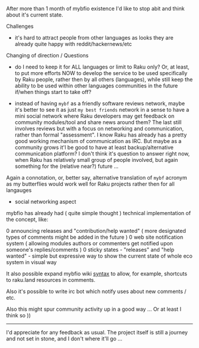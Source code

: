 After more than 1 month of mybfio existence I'd like to stop abit  and think about it's current state.

Challenges

* it's hard to attract people from other languages as looks they are already quite happy with reddit/hackernews/etc

Changing of direction / Questions

* do I need to keep it for ALL languages or limit to Raku only? Or, at least, to put more efforts NOW to develop the service to be used specifically by Raku people, rather then by all others (languages), while still keep the ability to be used within other languages communities in the future if/when things start to take off?
 
* instead of having `mybf` as a friendly software reviews network, maybe it's better to see it as just `my best friends` network in a sense to have a mini social network where Raku developers may get feedback on community modules/tool and share news around them? The last still involves reviews but with a focus on networking and communication, rather than formal "assessment". I know Raku has already has a pretty good working mechanism of communication as IRC. But maybe as a community grows it'l be good to have at least backup/alternative communication platform? I don't think it's question to answer right now, when Raku has relatively small group of people involved, but again something for the (relative near?) future ... 

Again a connotation, or, better say, alternative translation of `mybf` acronym as my butterflies would work well for Raku projects rather then for all langauges

* social networking aspect

mybfio has already had ( quite simple thought ) technical implementation of the concept, like:

0 announcing releases and "contribution/help wanted"  ( more designated types of comments might be added in the future )
0 web site notification system ( allowing modules authors or commenters get notified upon someone's replies/comments )
0 sticky states - "releases" and "help wanted" - simple but expressive way to show the current state of whole eco system in visual way 

It also possible expand mybfio wiki [syntax](https://mybf.io/article/Formatting) to allow, for example, shortcuts to raku.land resources in comments.
 
Also it's possible to write irc bot which notify uses about new comments / etc.

Also this might spur community activity up in a good way ... Or at least I think so ))

----

I'd appreciate for any feedback as usual. The project itself is still a journey and not set in stone, and I don't where it'll go ...

